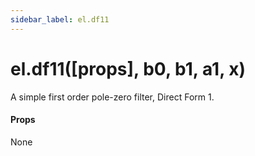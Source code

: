 ```yaml
---
sidebar_label: el.df11
---
```


# el.df11([props], b0, b1, a1, x)

A simple first order pole-zero filter, Direct Form 1.

#### Props

None

